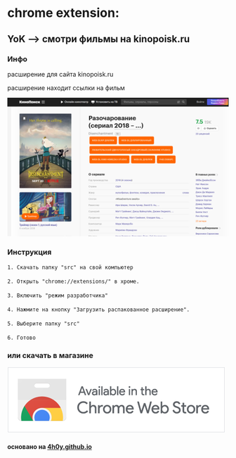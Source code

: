 # chrome extension:

##  YoK --> смотри фильмы на kinopoisk.ru

### Инфо

расширение для сайта kinopoisk.ru

расширение находит ссылки на фильм

![preview: YoK --> смотри фильмы на kinopoisk.ru ](https://github.com/mrzlab630/chrome-extension-YoK/blob/main/docs/imgs/preview.png?raw=true)


### Инструкция

    1. Скачать папку "src" на свой компьютер
    
    2. Открыть "chrome://extensions/" в хроме.
    
    3. Включить "режим разработчика"
    
    4. Нажмите на кнопку "Загрузить распакованное расширение".
    
    5. Выберите папку "src"
    
    6. Готово


### или скачать в магазине

[![link to crome store](https://github.com/mrzlab630/chrome-extension-YoK/blob/main/docs/imgs/inGoogleWebstore.png?raw=true)](https://chrome.google.com/webstore/detail/yok-%3E-%D1%81%D0%BC%D0%BE%D1%82%D1%80%D0%B8-online/lbjbjjbpoklpnfojihndajaihedjciee?hl=ru&authuser=0)


#### основано на  [4h0y.github.io](https://github.com/4h0y/4h0y.github.io)
